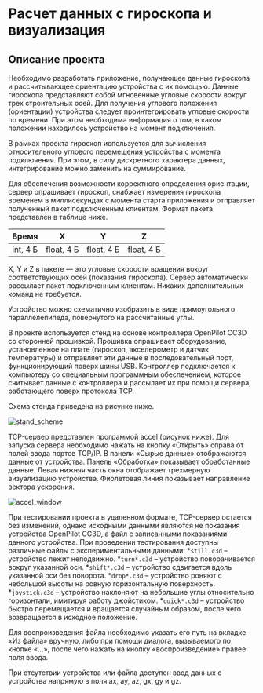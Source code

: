 # Расчет данных с гироскопа и визуализация

## Описание проекта

Необходимо разработать приложение, получающее данные гироскопа и рассчитывающее ориентацию устройства с их помощью.
Данные гироскопа представляют собой мгновенные угловые скорости вокруг трех строительных осей. Для получения углового положения (ориентации)
устройства следует проинтегрировать угловые скорости по времени. При этом необходима информация о том, в каком положении находилось устройство на
момент подключения.

В рамках проекта гироскоп используется для вычисления относительного углового перемещения устройства с момента подключения. При
этом, в силу дискретного характера данных, интегрирование можно заменить на суммирование.

Для обеспечения возможности корректного определения ориентации, сервер опрашивает гироскоп, снабжает измерения гироскопа временем в миллисекундах с
момента старта приложения и отправляет полученный пакет подключенным клиентам. Формат пакета представлен в таблице ниже.

Время | X | Y | Z
--- | --- | --- | --- |
int, 4 Б | float, 4 Б | float, 4 Б | float, 4 Б

X, Y и Z в пакете — это угловые скорости вращения вокруг соответствующих осей (показания гироскопа).
Сервер автоматически рассылает пакет подключенным клиентам. Никаких дополнительных команд не требуется.

Устройство можно схематично изобразить в виде прямоугольного параллелепипеда, повернутого на рассчитанные углы.

В проекте используется стенд на основе контроллера OpenPilot CC3D со сторонней прошивкой. Прошивка опрашивает оборудование, установленное на плате (гироскоп, акселерометр и
датчик температуры) и отправляет эти данные в последовательный порт, функционирующий поверх шины USB. Контроллер подключается к компьютеру со
специальным программным обеспечением, которое считывает данные с контроллера и рассылает их при помощи сервера, работающего поверх протокола TCP.

Схема стенда приведена на рисунке ниже.

![stand_scheme]()

TCP-сервер представлен программой accel (рисунок ниже). Для запуска сервера необходимо нажать на кнопку «Открыть» справа от полей ввода портов TCP/IP. В
панели «Сырые данные» отображаются данные от устройства. Панель «Обработка» показывает обработанные данные. Левая нижняя часть окна отображает трехмерную визуализацию 
устройства. Фиолетовая линия показывает направление вектора ускорения.

![accel_window]()

При тестировании проекта в удаленном формате, TCP-сервер остается без изменений, однако исходными данными являются не показания устройства OpenPilot CC3D, а файл с 
записанными показаниями данного устройства. При проведении тестирования доступны различные файлы с экспериментальными данными:
  *```still.c3d``` – устройство лежит неподвижно.
  *```turn*.c3d``` – устройство поворачивается вокруг указанной оси.
  *```shift*.c3d``` – устройство сдвигается вдоль указанной оси без поворота.
  *```drop*.c3d``` – устройство роняют с небольшой высоты на ровную горизонтальную поверхность.
  *```joystick.c3d``` – устройство наклоняют на небольшие углы относительно горизонтали, имитируя работу джойстиком.
  *```quick*.c3d``` – устройство быстро перемещается и вращается случайным образом, после чего возвращается в исходное положение.

Для воспроизведения файла необходимо указать его путь на вкладке «Из файла» вручную, либо при помощи диалога, вызываемого по кнопке «...», после чего нажать на 
кнопку «воспроизведение» правее поля ввода.

При отсутствии устройства или файла доступен ввод данных с устройства напрямую в поля ax, ay, az, gx, gy и gz.
